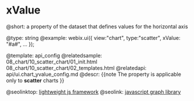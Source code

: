 xValue
=============


@short: a property of the dataset that defines values for the horizontal axis
	

@type: string
@example:
webix.ui({
	view:"chart",
	type:"scatter",
	xValue: "#a#",
    ...
});

@template:	api_config
@relatedsample:
	08_chart/10_scatter_chart/01_init.html
    08_chart/10_scatter_chart/02_templates.html
@relatedapi:
	api/ui.chart_yvalue_config.md
@descr:
{{note
The property is applicable only to **scatter** charts
}}



@seolinktop: [lightweight js framework](https://webix.com)
@seolink: [javascript graph library](https://webix.com/widget/charts/)